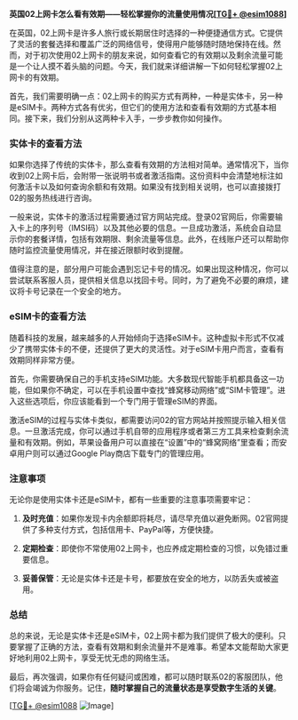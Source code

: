 **英国02上网卡怎么看有效期——轻松掌握你的流量使用情况[[TG💪+ @esim1088](https://t.me/s/esim1088)]**

在英国，02上网卡是许多人旅行或长期居住时选择的一种便捷通信方式。它提供了灵活的套餐选择和覆盖广泛的网络信号，使得用户能够随时随地保持在线。然而，对于初次使用02上网卡的朋友来说，如何查看它的有效期以及剩余流量可能是一个让人摸不着头脑的问题。今天，我们就来详细讲解一下如何轻松掌握02上网卡的有效期。

首先，我们需要明确一点：02上网卡的购买方式有两种，一种是实体卡，另一种是eSIM卡。两种方式各有优劣，但它们的使用方法和查看有效期的方式基本相同。接下来，我们分别从这两种卡入手，一步步教你如何操作。

### 实体卡的查看方法

如果你选择了传统的实体卡，那么查看有效期的方法相对简单。通常情况下，当你收到02上网卡后，会附带一张说明书或者激活指南。这份资料中会清楚地标注如何激活卡以及如何查询余额和有效期。如果没有找到相关说明，也可以直接拨打02的服务热线进行咨询。

一般来说，实体卡的激活过程需要通过官方网站完成。登录02官网后，你需要输入卡上的序列号（IMSI码）以及其他必要的信息。一旦成功激活，系统会自动显示你的套餐详情，包括有效期限、剩余流量等信息。此外，在线账户还可以帮助你随时监控流量使用情况，并在接近限额时收到提醒。

值得注意的是，部分用户可能会遇到忘记卡号的情况。如果出现这种情况，你可以尝试联系客服人员，提供相关信息以找回卡号。同时，为了避免不必要的麻烦，建议将卡号记录在一个安全的地方。

### eSIM卡的查看方法

随着科技的发展，越来越多的人开始倾向于选择eSIM卡。这种虚拟卡形式不仅减少了携带实体卡的不便，还提供了更大的灵活性。对于eSIM卡用户而言，查看有效期同样非常方便。

首先，你需要确保自己的手机支持eSIM功能。大多数现代智能手机都具备这一功能，但如果你不确定，可以在手机设置中查找“蜂窝移动网络”或“SIM卡管理”。进入这些选项后，你应该能看到一个专门用于管理eSIM的界面。

激活eSIM的过程与实体卡类似，都需要访问02的官方网站并按照提示输入相关信息。一旦激活完成，你可以通过手机自带的应用程序或者第三方工具来检查剩余流量和有效期。例如，苹果设备用户可以直接在“设置”中的“蜂窝网络”里查看；而安卓用户则可以通过Google Play商店下载专门的管理应用。

### 注意事项

无论你是使用实体卡还是eSIM卡，都有一些重要的注意事项需要牢记：

1. **及时充值**：如果你发现卡内余额即将耗尽，请尽早充值以避免断网。02官网提供了多种支付方式，包括信用卡、PayPal等，方便快捷。
   
2. **定期检查**：即使你不常使用02上网卡，也应养成定期检查的习惯，以免错过重要信息。

3. **妥善保管**：无论是实体卡还是卡号，都要放在安全的地方，以防丢失或被盗用。

### 总结

总的来说，无论是实体卡还是eSIM卡，02上网卡都为我们提供了极大的便利。只要掌握了正确的方法，查看有效期和剩余流量并不是难事。希望本文能帮助大家更好地利用02上网卡，享受无忧无虑的网络生活。

最后，再次强调，如果你有任何疑问或困难，都可以随时联系02的客服团队，他们将会竭诚为你服务。记住，**随时掌握自己的流量状态是享受数字生活的关键**。

[[TG💪+ @esim1088](https://t.me/s/esim1088) ![Image](https://i.postimg.cc/4NQfJmqS/Snipaste-2025-05-13-00-14-12.png)]